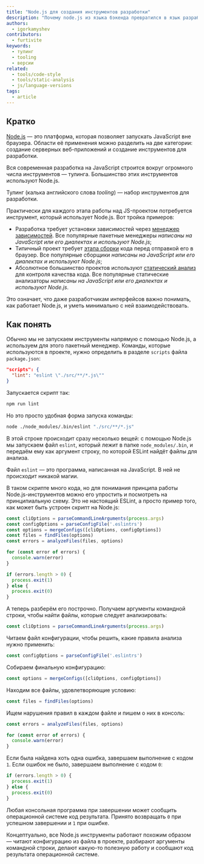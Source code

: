 ```yaml
---
title: "Node.js для создания инструментов разработки"
description: "Почему node.js из языка бэкенда превратился в язык разработки тулинга."
authors:
  - igorkamyshev
contributors:
  - furtivite
keywords:
  - тулинг
  - tooling
  - версии
related:
  - tools/code-style
  - tools/static-analysis
  - js/language-versions
tags:
  - article
---
```

## Кратко

[Node.js](/tools/nodejs/) — это платформа, которая позволяет запускать JavaScript вне браузера. Области её применения можно разделить на две категории: создание серверных веб-приложений и создание инструментов для разработки.

Вся современная разработка на JavaScript строится вокруг огромного числа инструментов — тулинга. Большинство этих инструментов используют Node.js.

Тулинг (калька английского слова _tooling_) — набор инструментов для разработки.

Практически для каждого этапа работы над JS-проектом потребуется инструмент, который использует Node.js. Вот тройка примеров:

- Разработка требует установки зависимостей через [менеджер зависимостей](/tools/package-managers/). Все популярные пакетные менеджеры _написаны на JavaScript или его диалектах и используют Node.js_;
- Типичный проект требует [этапа сборки](/tools/bundlers/) кода перед отправкой его в браузер. Все популярные сборщики _написаны на JavaScript или его диалектах и используют Node.js_;
- Абсолютное большинство проектов используют [статический анализ](/tools/static-analysis/) для контроля качества кода. Все популярные статические анализаторы _написаны на JavaScript или его диалектах и используют Node.js_.

Это означает, что даже разработчикам интерфейсов важно понимать, как работает Node.js, и уметь минимально с ней взаимодействовать.

## Как понять

Обычно мы не запускаем инструменты напрямую с помощью Node.js, а используем для этого пакетный менеджер. Команды, которые используются в проекте, нужно определить в разделе `scripts` файла `package.json`:

```json
"scripts": {
  "lint": "eslint \"./src/**/*.js\""
}
```

Запускается скрипт так:

```bash
npm run lint
```

Но это просто удобная форма запуска команды:

```bash
node ./node_modules/.bin/eslint "./src/**/*.js"
```

В этой строке происходит сразу несколько вещей: с помощью Node.js мы запускаем файл `eslint`, который лежит в папке `node_modules/.bin`, и передаём ему как аргумент строку, по которой ESLint найдёт файлы для анализа.

Файл `eslint` — это программа, написанная на JavaScript. В ней не происходит никакой магии.

В таком скрипте много кода, но для понимания принципа работы Node.js-инструментов можно его упростить и посмотреть на принципиальную схему. Это не настоящий ESLint, а просто пример того, как может быть устроен скрипт на Node.js:

```js
const cliOptions = parseCommandLineArguments(process.args)
const configOptions = parseConfigFile('.eslintrs')
const options = mergeConfigs([cliOptions, configOptions])
const files = findFiles(options)
const errors = analyzeFiles(files, options)

for (const error of errors) {
  console.warn(error)
}

if (errors.length > 0) {
  process.exit(1)
} else {
  process.exit(0)
}
```

А теперь разберём его построчно. Получаем аргументы командной строки, чтобы найти файлы, которые следует анализировать:

```js
const cliOptions = parseCommandLineArguments(process.args)
```

Читаем файл конфигурации, чтобы решить, какие правила анализа нужно применить:

```js
const configOptions = parseConfigFile('.eslintrs')
```

Собираем финальную конфигурацию:

```js
const options = mergeConfigs([cliOptions, configOptions])
```

Находим все файлы, удовлетворяющие условию:

```js
const files = findFiles(options)
```

Ищем нарушения правил в каждом файле и пишем о них в консоль:

```js
const errors = analyzeFiles(files, options)

for (const error of errors) {
  console.warn(error)
}
```

Если была найдена хоть одна ошибка, завершаем выполнение с кодом `1`. Если ошибок не было, завершаем выполнение с кодом `0`:

```js
if (errors.length > 0) {
  process.exit(1)
} else {
  process.exit(0)
}
```

Любая консольная программа при завершении может сообщить операционной системе код результата. Принято возвращать `0` при успешном завершении и `1` при ошибке.

Концептуально, все Node.js инструменты работают похожим образом — читают конфигурацию из файла в проекте, разбирают аргументы командной строки, делают какую-то полезную работу и сообщают код результата операционной системе.
